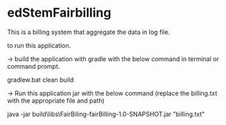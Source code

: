 # edStemFairbilling

This is a billing system that aggregate the data in log file.

to run this application.

  -> build the application with gradle with the below command in terminal or command prompt. 
  
gradlew.bat clean build
             
  -> Run this application jar with the below command (replace the billing.txt with the appropriate file and path)
  
java -jar build\libs\FairBiling-fairBilling-1.0-SNAPSHOT.jar "billing.txt"
      

